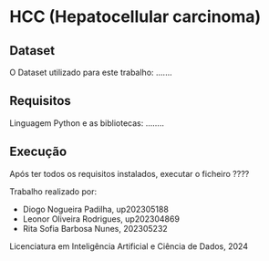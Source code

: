 # HCC (Hepatocellular carcinoma)

## Dataset
O Dataset utilizado para este trabalho: .......

## Requisitos
Linguagem Python e as bibliotecas: ........

## Execução
Após ter todos os requisitos instalados, executar o ficheiro ????




Trabalho realizado por:

- Diogo Nogueira Padilha, up202305188
- Leonor Oliveira Rodrigues, up202304869
- Rita Sofia Barbosa Nunes, 202305232

Licenciatura em Inteligência Artificial e Ciência de Dados, 2024
